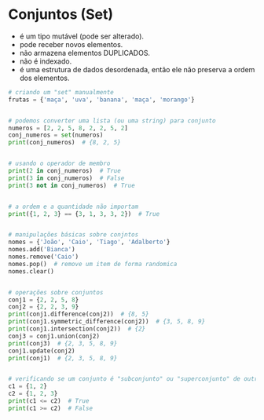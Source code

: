 # Conjuntos (Set)


- é um tipo mutável (pode ser alterado).
- pode receber novos elementos.
- não armazena elementos DUPLICADOS.
- não é indexado.
- é uma estrutura de dados desordenada, então ele não preserva a ordem dos elementos.


````python
# criando um "set" manualmente
frutas = {'maça', 'uva', 'banana', 'maça', 'morango'}


# podemos converter uma lista (ou uma string) para conjunto
numeros = [2, 2, 5, 8, 2, 2, 5, 2]
conj_numeros = set(numeros)
print(conj_numeros)  # {8, 2, 5}


# usando o operador de membro
print(2 in conj_numeros)  # True
print(3 in conj_numeros)  # False
print(3 not in conj_numeros)  # True


# a ordem e a quantidade não importam
print({1, 2, 3} == {3, 1, 3, 3, 2})  # True


# manipulações básicas sobre conjntos
nomes = {'João', 'Caio', 'Tiago', 'Adalberto'}
nomes.add('Bianca')
nomes.remove('Caio')
nomes.pop()  # remove um item de forma randomica
nomes.clear()


# operações sobre conjuntos
conj1 = {2, 2, 5, 8}
conj2 = {2, 2, 3, 9}
print(conj1.difference(conj2))  # {8, 5}
print(conj1.symmetric_difference(conj2))  # {3, 5, 8, 9}
print(conj1.intersection(conj2))  # {2}
conj3 = conj1.union(conj2)
print(conj3)  # {2, 3, 5, 8, 9}
conj1.update(conj2)
print(conj1)  # {2, 3, 5, 8, 9}


# verificando se um conjunto é "subconjunto" ou "superconjunto" de outro
c1 = {1, 2}
c2 = {1, 2, 3}
print(c1 <= c2)  # True
print(c1 >= c2)  # False
````